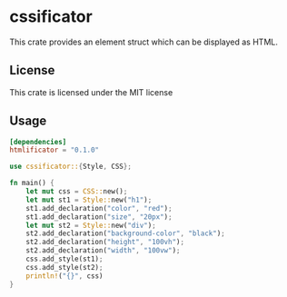 # cssificator

This crate provides an element struct which can be displayed as HTML.

## License
This crate is  licensed under the MIT license

## Usage
```toml
[dependencies]
htmlificator = "0.1.0"
```

```rust
use cssificator::{Style, CSS};

fn main() {
    let mut css = CSS::new();
    let mut st1 = Style::new("h1");
    st1.add_declaration("color", "red");
    st1.add_declaration("size", "20px");
    let mut st2 = Style::new("div");
    st2.add_declaration("background-color", "black");
    st2.add_declaration("height", "100vh");
    st2.add_declaration("width", "100vw");
    css.add_style(st1);
    css.add_style(st2);
    println!("{}", css)
}
```
